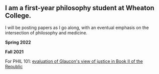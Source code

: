## I am a first-year philosophy student at Wheaton College.

I will be posting papers as I go along, with an eventual emphasis on the intersection of philosophy and medicine.

**Spring 2022**

**Fall 2021**

For PHIL 101: [evaluation of Glaucon's view of justice in Book II of the Republic](https://docs.google.com/document/d/1UGpV75qY1NKw7auDt25fCovtOkKyZzk-/edit?usp=sharing&ouid=102486413588053825109&rtpof=true&sd=true)
